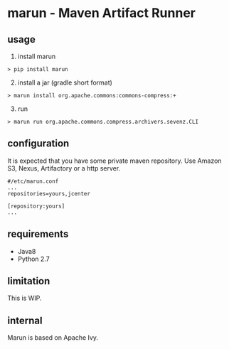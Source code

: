 # marun - Maven Artifact Runner

## usage
1. install marun
```
> pip install marun
```

2. install a jar (gradle short format)
```
> marun install org.apache.commons:commons-compress:+
```

3. run
```
> marun run org.apache.commons.compress.archivers.sevenz.CLI
```

## configuration
It is expected that you have some private maven repository.
Use Amazon S3, Nexus, Artifactory or a http server.

```
#/etc/marun.conf
...
repositories=yours,jcenter

[repository:yours]
...
```

## requirements
* Java8
* Python 2.7

## limitation
This is WIP.

## internal
Marun is based on Apache Ivy.

